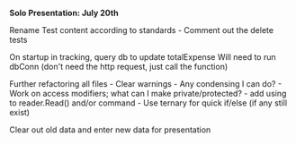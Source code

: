 **Solo Presentation: July 20th**


Rename Test content according to standards
    - Comment out the delete tests


On startup in tracking, query db to update totalExpense
    Will need to run dbConn (don't need the http request,
    just call the function)


Further refactoring all files
    - Clear warnings
    - Any condensing I can do?
    - Work on access modifiers; what can I make private/protected?
    - add using to reader.Read() and/or command
    - Use ternary for quick if/else (if any still exist)




Clear out old data and enter new data for presentation